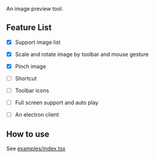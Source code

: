 An image preview tool.

## Feature List

- [x] Support image list

- [x] Scale and rotate image by toolbar and mouse gesture

- [x] Pinch image

- [ ] Shortcut

- [ ] Toolbar icons

- [ ] Full screen support and auto play

- [ ] An electron client

## How to use

See [examples/index.tsx](examples/index.tsx)

